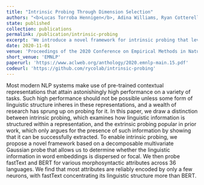 ```yaml
---
title: "Intrinsic Probing Through Dimension Selection"
authors: "<b>Lucas Torroba Hennigen</b>, Adina Williams, Ryan Cotterell"
state: published
collection: publications
permalink: /publication/intrinsic-probing
excerpt: 'We introduce a novel framework for intrinsic probing that leverages a decomposable multivariate Gaussian probe. We run experiments on 36 languages from the Universal Dependencies treebanks, and find that fastText concentrates its linguistic structure more than BERT.'
date: 2020-11-01
venue: 'Proceedings of the 2020 Conference on Empirical Methods in Natural Language Processing'
short_venue: 'EMNLP'
paperurl: 'https://www.aclweb.org/anthology/2020.emnlp-main.15.pdf'
codeurl: 'https://github.com/rycolab/intrinsic-probing'
---
```

Most modern NLP systems make use of pre-trained contextual representations that attain astonishingly high performance on a variety of tasks. Such high performance should not be possible unless some form of linguistic structure inheres in these representations, and a wealth of research has sprung up on probing for it. In this paper, we draw a distinction between intrinsic probing, which examines how linguistic information is structured within a representation, and the extrinsic probing popular in prior work, which only argues for the presence of such information by showing that it can be successfully extracted. To enable intrinsic probing, we propose a novel framework based on a decomposable multivariate Gaussian probe that allows us to determine whether the linguistic information in word embeddings is dispersed or focal. We then probe fastText and BERT for various morphosyntactic attributes across 36 languages. We find that most attributes are reliably encoded by only a few neurons, with fastText concentrating its linguistic structure more than BERT.
